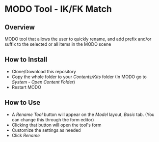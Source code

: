 # MODO Tool - IK/FK Match
## Overview
MODO tool that allows the user to quickly rename, and add prefix and/or suffix to the selected or all items
in the MODO scene

## How to Install
- Clone/Download this repository
- Copy the whole folder to your *Contents/Kits* folder (In MODO go to *System - Open Content Folder*)
- Restart MODO

## How to Use
- A *Rename Tool* button will appear on the *Model* layout, *Basic* tab. (You can change this through the form editor)
- Clicking that button will open the tool's form
- Customize the settings as needed
- Click *Rename*
